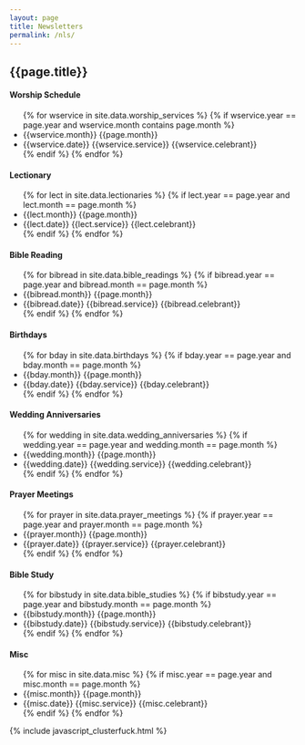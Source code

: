 ```yaml
---
layout: page
title: Newsletters
permalink: /nls/
---
```

<div class="newsletter container section-padding">
	<div class="row">
        <div class="col-md-12">
            <div class="center-heading text-center">
                <h2 class=" wow animated fadeInUp"  data-wow-duration="700ms" data-wow-delay="100ms">{{page.title}}</h2>
                <span class="icon"><i class="fa fa-table"></i></span> 
            </div><!--center heading-->
        </div>
    </div>
    <div class="divided-50"></div>
    <div class="row">
        <div class="col-md-12 margin-btm-30">
            <div class="plan-wrap wow animated fadeInUp"  data-wow-duration="700ms" data-wow-delay="400ms">
                <div class="price-title center-heading">
                    <h4>Worship Schedule</h4>
                </div><!--plan title-->
                <ul class="plan-features list-unstyled text-center">
                	{% for wservice in site.data.worship_services %}
                		{% if wservice.year == page.year and wservice.month contains page.month %}
                			<li> {{wservice.month}} {{page.month}}
	                    	<li>{{wservice.date}} <i class="fa fa-check"></i> {{wservice.service}} <i class="fa fa-check"></i> {{wservice.celebrant}} </li>
	                    {% endif %}
                    {% endfor %}
                </ul><!--WORSHIP SERVICES LIST-->
            </div><!--plan wrap-->
        </div><!--plan col-->
        <div class="col-md-6 margin-btm-30">
            <div class="plan-wrap popular wow animated fadeInUp"  data-wow-duration="700ms" data-wow-delay="500ms">
                <div class="price-title center-heading">
                    <h4>Lectionary</h4>
                </div><!--plan title-->
                <ul class="plan-features list-unstyled text-center">
                	{% for lect in site.data.lectionaries %}
                		{% if lect.year == page.year and lect.month == page.month %}
                			<li> {{lect.month}} {{page.month}}
	                    	<li>{{lect.date}} <i class="fa fa-check"></i> {{lect.service}} <i class="fa fa-check"></i> {{lect.celebrant}} </li>
	                    {% endif %}
                    {% endfor %}
                </ul><!--LECTIONARY LIST-->
            </div><!--plan wrap-->
        </div><!--plan col-->
        <div class="col-md-6 margin-btm-30">
            <div class="plan-wrap wow animated fadeInUp"  data-wow-duration="700ms" data-wow-delay="600ms">
                <div class="price-title center-heading">
                    <h4>Bible Reading</h4>
                </div><!--plan title-->
                <ul class="plan-features list-unstyled text-center">
                	{% for bibread in site.data.bible_readings %}
                		{% if bibread.year == page.year and bibread.month == page.month %}
                			<li> {{bibread.month}} {{page.month}}
	                    	<li>{{bibread.date}} <i class="fa fa-check"></i> {{bibread.service}} <i class="fa fa-check"></i> {{bibread.celebrant}} </li>
	                    {% endif %}
                    {% endfor %}
                </ul><!--BIBLE READING LIST-->
            </div><!--plan wrap-->
        </div><!--plan col-->
    </div>
    <div class="row">
        <div class="col-md-6 margin-btm-30">
            <div class="plan-wrap wow animated fadeInUp"  data-wow-duration="700ms" data-wow-delay="400ms">
                <div class="price-title center-heading">
                    <h4>Birthdays</h4>
                </div><!--plan title-->
                <ul class="plan-features list-unstyled text-center">
                	{% for bday in site.data.birthdays %}
                		{% if bday.year == page.year and bday.month == page.month %}
                			<li> {{bday.month}} {{page.month}}
	                    	<li>{{bday.date}} <i class="fa fa-check"></i> {{bday.service}} <i class="fa fa-check"></i> {{bday.celebrant}} </li>
	                    {% endif %}
                    {% endfor %}
                </ul><!--BIRTHDAYS LIST-->
            </div><!--plan wrap-->
        </div><!--plan col-->
        <div class="col-md-6 margin-btm-30">
            <div class="plan-wrap popular wow animated fadeInUp"  data-wow-duration="700ms" data-wow-delay="500ms">
                <div class="price-title center-heading">
                    <h4>Wedding Anniversaries</h4>
                </div><!--plan title-->
                <ul class="plan-features list-unstyled text-center">
                	{% for wedding in site.data.wedding_anniversaries %}
                		{% if wedding.year == page.year and wedding.month == page.month %}
                			<li> {{wedding.month}} {{page.month}}
	                    	<li>{{wedding.date}} <i class="fa fa-check"></i> {{wedding.service}} <i class="fa fa-check"></i> {{wedding.celebrant}} </li>
	                    {% endif %}
                    {% endfor %}
                </ul><!--WEDDING ANNIVERSARY LIST-->
            </div><!--plan wrap-->
        </div><!--plan col-->
        <div class="col-md-12 margin-btm-30">
            <div class="plan-wrap wow animated fadeInUp"  data-wow-duration="700ms" data-wow-delay="600ms">
                <div class="price-title center-heading">
                    <h4>Prayer Meetings</h4>
                </div><!--plan title-->
                <ul class="plan-features list-unstyled text-center">
                	{% for prayer in site.data.prayer_meetings %}
                		{% if prayer.year == page.year and prayer.month == page.month %}
                			<li> {{prayer.month}} {{page.month}}
	                    	<li>{{prayer.date}} <i class="fa fa-check"></i> {{prayer.service}} <i class="fa fa-check"></i> {{prayer.celebrant}} </li>
	                    {% endif %}
                    {% endfor %}
                </ul><!--PRAYER MEETING LIST-->
            </div><!--plan wrap-->
        </div><!--plan col-->
    </div> 
    <div class="row">
        <div class="col-md-6 margin-btm-30">
            <div class="plan-wrap wow animated fadeInUp"  data-wow-duration="700ms" data-wow-delay="400ms">
                <div class="price-title center-heading">
                    <h4>Bible Study</h4>
                </div><!--plan title-->
                <ul class="plan-features list-unstyled text-center">
                	{% for bibstudy in site.data.bible_studies %}
                		{% if bibstudy.year == page.year and bibstudy.month == page.month %}
                			<li> {{bibstudy.month}} {{page.month}}
	                    	<li>{{bibstudy.date}} <i class="fa fa-check"></i> {{bibstudy.service}} <i class="fa fa-check"></i> {{bibstudy.celebrant}} </li>
	                    {% endif %}
                    {% endfor %}
                </ul><!--BIBLE STUDY LIST-->
            </div><!--plan wrap-->
        </div><!--plan col-->
        <div class="col-md-6 margin-btm-30">
            <div class="plan-wrap popular wow animated fadeInUp"  data-wow-duration="700ms" data-wow-delay="500ms">
                <div class="price-title center-heading">
                    <h4>Misc</h4>
                </div><!--plan title-->
                <ul class="plan-features list-unstyled text-center">
                	{% for misc in site.data.misc %}
                		{% if misc.year == page.year and misc.month == page.month %}
                			<li> {{misc.month}} {{page.month}}
	                    	<li>{{misc.date}} <i class="fa fa-check"></i> {{misc.service}} <i class="fa fa-check"></i> {{misc.celebrant}} </li>
	                    {% endif %}
                    {% endfor %}
                </ul><!--MISC LIST-->            </div><!--plan wrap-->
        </div><!--plan col-->
    </div>         
</div>

<a href="#" class="scrollToTop"><i class="fa fa-angle-up"></i></a>
<!--back to top end-->
{% include javascript_clusterfuck.html %}